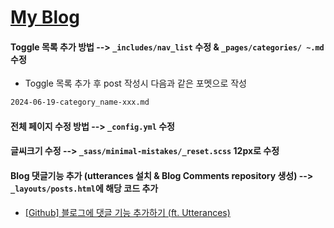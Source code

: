 # [My Blog](https://sandokim.github.io/)

#### Toggle 목록 추가 방법 --> `_includes/nav_list` 수정 & `_pages/categories/ ~.md` 수정
- Toggle 목록 추가 후 post 작성시 다음과 같은 포멧으로 작성
```html
2024-06-19-category_name-xxx.md
```

#### 전체 페이지 수정 방법 --> `_config.yml` 수정

#### 글씨크기 수정 --> `_sass/minimal-mistakes/_reset.scss` 12px로 수정

#### Blog 댓글기능 추가 (utterances 설치 & Blog Comments repository 생성) --> `_layouts/posts.html`에 해당 코드 추가
- [[Github] 블로그에 댓글 기능 추가하기 (ft. Utterances)](https://velog.io/@outstandingboy/Github-%EB%B8%94%EB%A1%9C%EA%B7%B8%EC%97%90-%EB%8C%93%EA%B8%80-%EA%B8%B0%EB%8A%A5-%EC%B6%94%EA%B0%80%ED%95%98%EA%B8%B0-ft.-Utterances)
